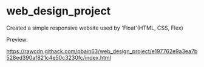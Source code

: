 # web_design_project 

Created a simple responsive website used by 'Float'(HTML, CSS, Flex)




Preview:

https://rawcdn.githack.com/pbain63/web_design_project/e197762e9a3ea7b528ed390af821c4e50c3230fc/index.html
